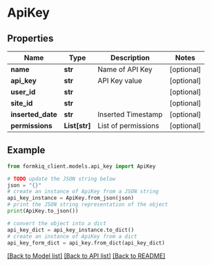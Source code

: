 # ApiKey


## Properties

Name | Type | Description | Notes
------------ | ------------- | ------------- | -------------
**name** | **str** | Name of API Key | [optional] 
**api_key** | **str** | API Key value | [optional] 
**user_id** | **str** |  | [optional] 
**site_id** | **str** |  | [optional] 
**inserted_date** | **str** | Inserted Timestamp | [optional] 
**permissions** | **List[str]** | List of permissions | [optional] 

## Example

```python
from formkiq_client.models.api_key import ApiKey

# TODO update the JSON string below
json = "{}"
# create an instance of ApiKey from a JSON string
api_key_instance = ApiKey.from_json(json)
# print the JSON string representation of the object
print(ApiKey.to_json())

# convert the object into a dict
api_key_dict = api_key_instance.to_dict()
# create an instance of ApiKey from a dict
api_key_form_dict = api_key.from_dict(api_key_dict)
```
[[Back to Model list]](../README.md#documentation-for-models) [[Back to API list]](../README.md#documentation-for-api-endpoints) [[Back to README]](../README.md)


